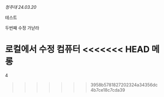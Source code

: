 *청주대 24.03.20*

테스트

두번째 수정 가낟라

로컬에서 수정
컴퓨터
<<<<<<< HEAD
메롱
=======


4
>>>>>>> 3958b5781827202324a34356dc4b7ce18c7cda39
